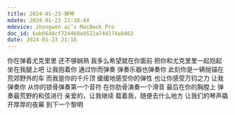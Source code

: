 ```yaml
---
title: 2024-01-23-弹琴
mdate: 2024-01-23 21:18:44
mdevice: zhongwen.ai’s MacBook Pro
doc_id: 6ab6640cf724460a9522a744174a0463
date: 2024-01-23 21:18
---
```


你在弹着尤克里里
还不够娴熟
我多么希望就在你面前
把你和尤克里里一起抱起
坐在我腿上吧
让我抱着你
通过你而弹奏
弹奏乐器也弹奏你
此刻你是一辆抛锚在荒郊野外的车
而我是你的千斤顶
缓缓地感受你的弹性
也让你感受万钧之力
让我弹奏你
从你的锁骨弹奏第一个音符
在你肋骨演奏一个滑音
最后在你的胸膛上
弹奏最荒野的和弦进行
亲爱的，让我继续
载着我，随便去什么地方
让我们的琴声撬开厚厚的夜幕
到下一个黎明